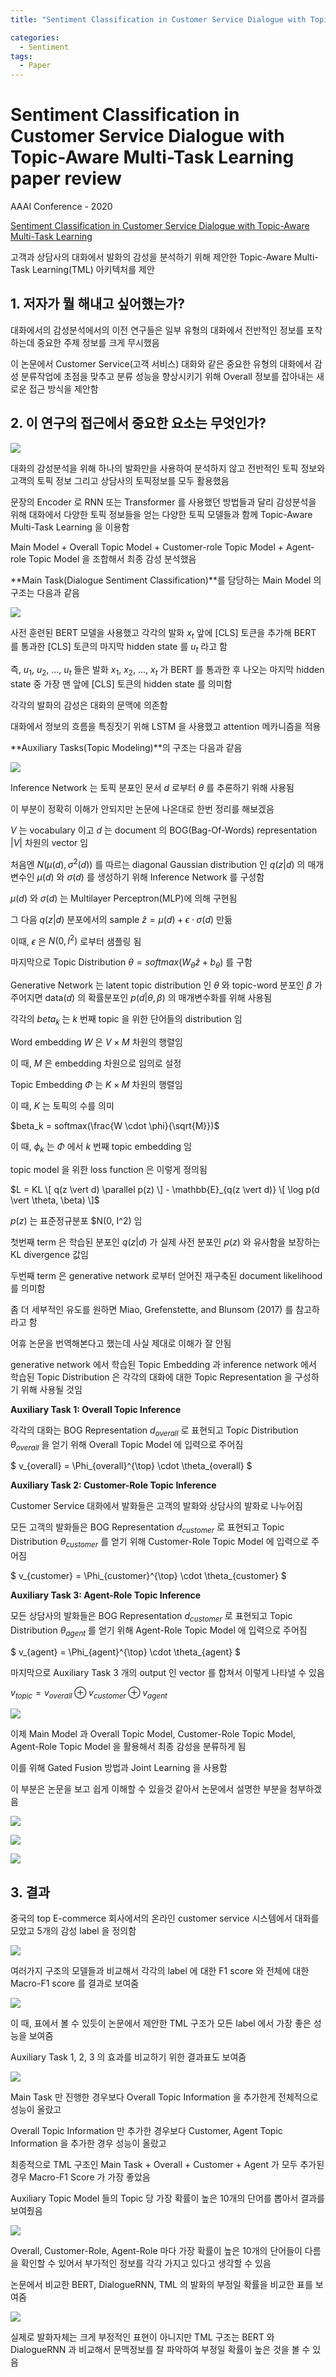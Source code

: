 ```yaml
---
title: "Sentiment Classification in Customer Service Dialogue with Topic-Aware Multi-Task Learning paper review"

categories:
  - Sentiment
tags:
  - Paper
---
```

  
# Sentiment Classification in Customer Service Dialogue with Topic-Aware Multi-Task Learning paper review

AAAI Conference - 2020

[Sentiment Classification in Customer Service Dialogue with Topic-Aware Multi-Task Learning](https://ojs.aaai.org/index.php/AAAI/article/view/6454)

고객과 상담사의 대화에서 발화의 감성을 분석하기 위해 제안한 Topic-Aware Multi-Task Learning(TML) 아키텍처를 제안

## 1. 저자가 뭘 해내고 싶어했는가?

대화에서의 감성분석에서의 이전 연구들은 일부 유형의 대화에서 전반적인 정보를 포착하는데 중요한 주제 정보를 크게 무시했음

이 논문에서 Customer Service(고객 서비스) 대화와 같은 중요한 유형의 대화에서 감성 분류작업에 초점을 맞추고
분류 성능을 향상시키기 위해 Overall 정보를 잡아내는 새로운 접근 방식을 제안함

## 2. 이 연구의 접근에서 중요한 요소는 무엇인가?

![](../../../../assets/images/paper/sentiment/e21f4cb9.png)

대화의 감성분석을 위해 하나의 발화만을 사용하여 분석하지 않고 전반적인 토픽 정보와 고객의 토픽 정보 그리고 상담사의
토픽정보를 모두 활용했음

문장의 Encoder 로 RNN 또는 Transformer 를 사용했던 방법들과 달리 감성분석을 위해 대화에서 다양한 토픽 정보들을 얻는
다양한 토픽 모델들과 함께 Topic-Aware Multi-Task Learning 을 이용함

Main Model + Overall Topic Model + Customer-role Topic Model + Agent-role Topic Model 을 조합해서 최종 감성 분석했음

**Main Task(Dialogue Sentiment Classification)**를 담당하는 Main Model 의 구조는 다음과 같음

![](../../../../assets/images/paper/sentiment/b6d72e49.png)

사전 훈련된 BERT 모델을 사용했고 각각의 발화 $x_t$ 앞에 [CLS] 토큰을 추가해 BERT 를 통과한 [CLS] 토큰의 마지막 
hidden state 를 $u_t$ 라고 함

즉, $u_1$, $u_2$, ..., $u_t$ 들은 발화 $x_1$, $x_2$, ..., $x_t$ 가 BERT 를 통과한 후 나오는 마지막 hidden state 중
가장 맨 앞에 [CLS] 토큰의 hidden state 를 의미함

각각의 발화의 감성은 대화의 문맥에 의존함

대화에서 정보의 흐름을 특징짓기 위해 LSTM 을 사용했고 attention 메카니즘을 적용

**Auxiliary Tasks(Topic Modeling)**의 구조는 다음과 같음

![](../../../../assets/images/paper/sentiment/cba59289.png)

Inference Network 는 토픽 분포인 문서 $d$ 로부터 $\theta$ 를 추론하기 위해 사용됨

이 부분이 정확히 이해가 안되지만 논문에 나온대로 한번 정리를 해보겠음

$V$ 는 vocabulary 이고 $d$ 는 document 의 BOG(Bag-Of-Words) representation $\vert V \vert$ 차원의 vector 임

처음엔 $N(\mu(d), \sigma^2(d))$ 를 따르는 diagonal Gaussian distribution 인 $q(z \vert d)$ 의 매개변수인 
$\mu(d)$ 와 $\sigma(d)$ 를 생성하기 위해 Inference Network 를 구성함

$\mu(d)$ 와 $\sigma(d)$ 는 Multilayer Perceptron(MLP)에 의해 구현됨

그 다음 $q(z \vert d)$ 분포에서의 sample $\hat{z} = \mu(d) + \epsilon \cdot \sigma(d)$ 만듦

이때, $\epsilon$ 은 $N(0, I^2)$ 로부터 샘플링 됨

마지막으로 Topic Distribution $\theta = softmax(W_{\theta}\hat{z} + b_{\theta})$ 를 구함

Generative Network 는 latent topic distribution 인 $\theta$ 와 topic-word 분포인 $\beta$ 가 주어지면 
data($d$) 의 확률분포인 $p(d \vert \theta, \beta)$ 의 매개변수화를 위해 사용됨

각각의 $beta_k$ 는 $k$ 번째 topic 을 위한 단어들의 distribution 임

Word embedding $W$ 은 $V \times M$ 차원의 행렬임

이 때, $M$ 은 embedding 차원으로 임의로 설정

Topic Embedding $\Phi$ 는 $K \times M$ 차원의 행렬임

이 때, $K$ 는 토픽의 수를 의미

$beta_k = softmax(\frac{W \cdot \phi}{\sqrt{M}})$

이 때, $\phi_k$ 는 $\Phi$ 에서 $k$ 번째 topic embedding 임

topic model 을 위한 loss function 은 이렇게 정의됨

$L = KL \[ q(z \vert d) \parallel p(z) \] - \mathbb{E}_{q(z \vert d)} \[ \log p(d \vert \theta, \beta) \]$

$p(z)$ 는 표준정규분포 $N(0, I^2) 임

첫번째 term 은 학습된 분포인 $q(z \vert d)$ 가 실제 사전 분포인 $p(z)$ 와 유사함을 보장하는 KL divergence 값임 

두번째 term 은 generative network 로부터 얻어진 재구축된 document likelihood 를 의미함

좀 더 세부적인 유도를 원하면 Miao, Grefenstette, and Blunsom (2017) 를 참고하라고 함

어휴 논문을 번역해본다고 했는데 사실 제대로 이해가 잘 안됨

generative network 에서 학습된 Topic Embedding 과 inference network 에서 학습된 Topic Distribution 은 각각의 대화에 대한
Topic Representation 을 구성하기 위해 사용될 것임

**Auxiliary Task 1: Overall Topic Inference**

각각의 대화는 BOG Representation $d_{overall}$ 로 표현되고 Topic Distribution $\theta_{overall}$ 을 얻기 위해
Overall Topic Model 에 입력으로 주어짐

$ v_{overall} = \Phi_{overall}^{\top} \cdot \theta_{overall} $ 

**Auxiliary Task 2: Customer-Role Topic Inference**

Customer Service 대화에서 발화들은 고객의 발화와 상담사의 발화로 나누어짐

모든 고객의 발화들은 BOG Representation $d_{customer}$ 로 표현되고 Topic Distribution $\theta_{customer}$ 를 얻기 위해
Customer-Role Topic Model 에 입력으로 주어짐

$ v_{customer} = \Phi_{customer}^{\top} \cdot \theta_{customer} $

**Auxiliary Task 3: Agent-Role Topic Inference**

모든 상담사의 발화들은 BOG Representation $d_{customer}$ 로 표현되고 Topic Distribution $\theta_{agent}$ 를 얻기 위해
Agent-Role Topic Model 에 입력으로 주어짐

$ v_{agent} = \Phi_{agent}^{\top} \cdot \theta_{agent} $

마지막으로 Auxiliary Task 3 개의 output 인 vector 를 합쳐서 이렇게 나타낼 수 있음

$v_{topic} = v_{overall} \oplus v_{customer} \oplus v_{agent}$

![](../../../../assets/images/paper/sentiment/e21f4cb9.png)

이제 Main Model 과 Overall Topic Model, Customer-Role Topic Model, Agent-Role Topic Model 을 활용해서
최종 감성을 분류하게 됨

이를 위해 Gated Fusion 방법과 Joint Learning 을 사용함

이 부분은 논문을 보고 쉽게 이해할 수 있을것 같아서 논문에서 설명한 부분을 첨부하겠음

![](../../../../assets/images/paper/sentiment/50111862.png)

![](../../../../assets/images/paper/sentiment/f0765b9b.png)

![](../../../../assets/images/paper/sentiment/30d15398.png)

## 3. 결과

중국의 top E-commerce 회사에서의 온라인 customer service 시스템에서 대화를 모았고 5개의 감성 label 을 정의함

![](../../../../assets/images/paper/sentiment/a0f85496.png)

여러가지 구조의 모델들과 비교해서 각각의 label 에 대한 F1 score 와 전체에 대한 Macro-F1 score 를 결과로 보여줌

![](../../../../assets/images/paper/sentiment/dc0fa886.png)

이 때, 표에서 볼 수 있듯이 논문에서 제안한 TML 구조가 모든 label 에서 가장 좋은 성능을 보여줌

Auxiliary Task 1, 2, 3 의 효과를 비교하기 위한 결과표도 보여줌

![](../../../../assets/images/paper/sentiment/c69f891b.png)

Main Task 만 진행한 경우보다 Overall Topic Information 을 추가한게 전체적으로 성능이 올랐고

Overall Topic Information 만 추가한 경우보다 Customer, Agent Topic Information 을 추가한 경우 성능이 올랐고

최종적으로 TML 구조인 Main Task + Overall + Customer + Agent 가 모두 추가된 경우 Macro-F1 Score 가 가장 좋았음

Auxiliary Topic Model 들의 Topic 당 가장 확률이 높은 10개의 단어를 뽑아서 결과를 보여줬음

![](../../../../assets/images/paper/sentiment/d61a47ee.png)

Overall, Customer-Role, Agent-Role 마다 가장 확률이 높은 10개의 단어들이 다름을 확인할 수 있어서 부가적인 정보를
각각 가지고 있다고 생각할 수 있음

논문에서 비교한 BERT, DialogueRNN, TML 의 발화의 부정일 확률을 비교한 표를 보여줌

![](../../../../assets/images/paper/sentiment/6bbe5fce.png)

실제로 발화자체는 크게 부정적인 표현이 아니지만 TML 구조는 BERT 와 DialogueRNN 과 비교해서 문맥정보를 잘 파악하여 
부정일 확률이 높은 것을 볼 수 있음  




